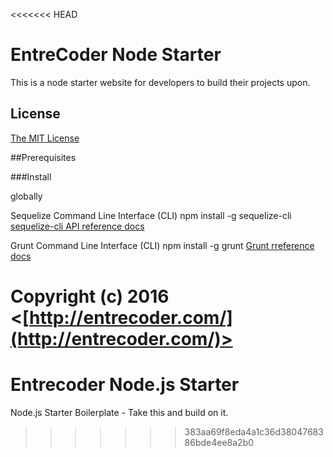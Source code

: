 <<<<<<< HEAD
# EntreCoder Node Starter

This is a node starter website for developers to build their projects upon. 

## License

[The MIT License](http://opensource.org/licenses/MIT)

##Prerequisites

###Install

globally

Sequelize Command Line Interface (CLI)
npm install -g sequelize-cli
[sequelize-cli API reference docs](https://github.com/sequelize/cli)

Grunt Command Line Interface (CLI)
npm install -g grunt
[Grunt rreference docs](https://github.com/sequelize/cli)


Copyright (c) 2016 <[http://entrecoder.com/](http://entrecoder.com/)>
=======
# Entrecoder Node.js Starter
Node.js Starter Boilerplate - Take this and build on it.
>>>>>>> 383aa69f8eda4a1c36d3804768386bde4ee8a2b0
